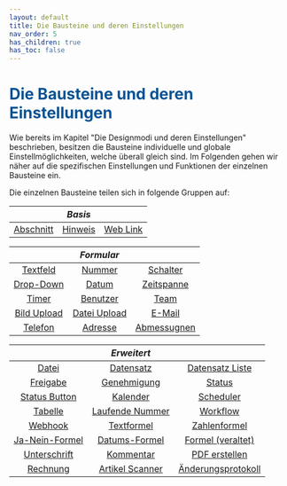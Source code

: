 ```yaml
---
layout: default
title: Die Bausteine und deren Einstellungen
nav_order: 5
has_children: true
has_toc: false
---
```


# <span style="color:#0b5394">**Die Bausteine und deren Einstellungen**</span>

Wie bereits im Kapitel "Die Designmodi und deren Einstellungen" beschrieben, besitzen die Bausteine individuelle und 
globale Einstellmöglichkeiten, welche überall gleich sind. Im Folgenden gehen wir näher auf die spezifischen
Einstellungen und Funktionen der einzelnen Bausteine ein.

Die einzelnen Bausteine teilen sich in folgende Gruppen auf:

||*Basis*||
|:------:       |:------:               |:------:
|[Abschnitt](/docs/record-spec-settings/grand-childs-base/section.html)      |[Hinweis](/docs/record-spec-settings/grand-childs-base/hint.html)                |[Web Link](/docs/record-spec-settings/grand-childs-base/web-link.html)

||*Formular*||
|:------:       |:------:               |:------:
|[Textfeld](/docs/record-spec-settings/grand-childs-form/text.html) |[Nummer](/docs/record-spec-settings/grand-childs-form/number.html)|[Schalter](/docs/record-spec-settings/grand-childs-form/switch.html)
|[Drop-Down](/docs/record-spec-settings/grand-childs-form/drop-down.html) |[Datum](/docs/record-spec-settings/grand-childs-form/date.html) |[Zeitspanne](/docs/record-spec-settings/grand-childs-form/interval.html)
|[Timer](/docs/record-spec-settings/grand-childs-form/timer.html) |[Benutzer](/docs/record-spec-settings/grand-childs-form/user.html)  |[Team](/docs/record-spec-settings/grand-childs-form/team.html ) 
|[Bild Upload](/docs/record-spec-settings/grand-childs-form/upload-image.html) |[Datei Upload](/docs/record-spec-settings/grand-childs-form/upload-file.html) |[E-Mail](/docs/record-spec-settings/grand-childs-form/e-mail.html) 
|[Telefon](/docs/record-spec-settings/grand-childs-form/telephone.html) |[Adresse](/docs/record-spec-settings/grand-childs-form/address.html) |[Abmessugnen](/docs/record-spec-settings/grand-childs-form/measure.html)

||*Erweitert*||
|:------:       |:------:               |:------:
|[Datei](/docs/record-spec-settings/grand-child-expanded/file.html)          |[Datensatz](/docs/record-spec-settings/grand-child-expanded/record.html)              |[Datensatz Liste](/docs/record-spec-settings/grand-child-expanded/record-list.html)
|[Freigabe](/docs/record-spec-settings/grand-child-expanded/lock.html)   |[Genehmigung](/docs/record-spec-settings/grand-child-expanded/approval.html)    |[Status](/docs/record-spec-settings/grand-child-expanded/status.html)                
|[Status Button](/docs/record-spec-settings/grand-child-expanded/button-status.html) |[Kalender](/docs/record-spec-settings/grand-child-expanded/calender.html) |[Scheduler](/docs/record-spec-settings/grand-child-expanded/scheduler.html)
|[Tabelle](/docs/record-spec-settings/grand-child-expanded/table.html) |[Laufende Nummer](/docs/record-spec-settings/grand-child-expanded/rolling-number.html) |[Workflow](/docs/record-spec-settings/grand-child-expanded/workflow.html) 
|[Webhook](/docs/record-spec-settings/grand-child-expanded/webhook.html)  |[Textformel](/docs/record-spec-settings/grand-child-expanded/textformular.html)  |[Zahlenformel](/docs/record-spec-settings/grand-child-expanded/numberformular.html)  
|[Ja-Nein-Formel](/docs/record-spec-settings/grand-child-expanded/boolformular.html) |[Datums-Formel](/docs/record-spec-settings/grand-child-expanded/dateformular.html) |[Formel (veraltet)](/docs/record-spec-settings/grand-child-expanded/formular.html) 
|[Unterschrift](/docs/record-spec-settings/grand-child-expanded/signature.html) |[Kommentar](/docs/record-spec-settings/grand-child-expanded/comment.html) |[PDF erstellen](/docs/record-spec-settings/grand-child-expanded/create-pdf.html) 
|[Rechnung](/docs/record-spec-settings/grand-child-expanded/invoice.html) |[Artikel Scanner](/docs/record-spec-settings/grand-child-expanded/article-scanner.html) |[Änderungsprotokoll](/docs/record-spec-settings/grand-child-expanded/change-log.html)